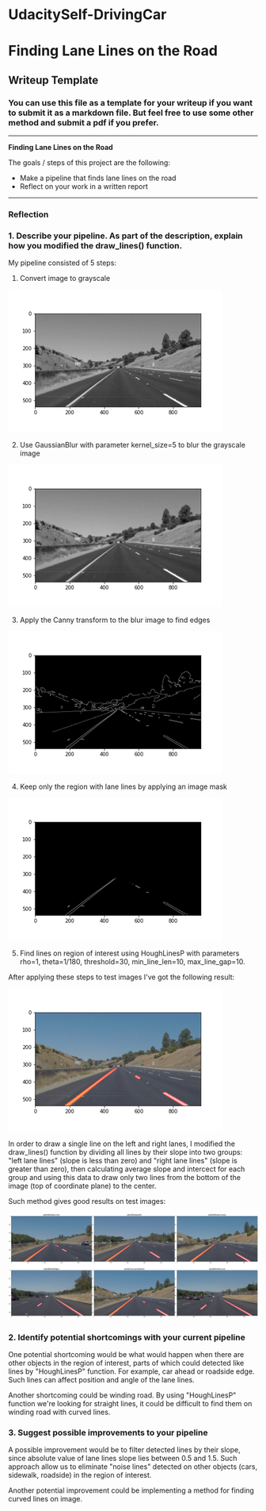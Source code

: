 # UdacitySelf-DrivingCar

# **Finding Lane Lines on the Road** 

## Writeup Template

### You can use this file as a template for your writeup if you want to submit it as a markdown file. But feel free to use some other method and submit a pdf if you prefer.

---

**Finding Lane Lines on the Road**

The goals / steps of this project are the following:
* Make a pipeline that finds lane lines on the road
* Reflect on your work in a written report


[//]: # (Image References)

[image1]: ./examples/grayscale.jpg "Grayscale"
[image2]: ./foo.png "Test my my pipeline on test images"

---

### Reflection

### 1. Describe your pipeline. As part of the description, explain how you modified the draw_lines() function.

My pipeline consisted of 5 steps:
1. Convert image to grayscale

![grayscale_image](/test_pipeline_images/gray.png)

2. Use GaussianBlur with parameter kernel_size=5 to blur the grayscale image

![blured_image](/test_pipeline_images/blur.png)

3. Apply the Canny transform to the blur image to find edges

![edges](/test_pipeline_images/edges.png)

4. Keep only the region with lane lines by applying an image mask

![region_of_interest](/test_pipeline_images/region.png)

5. Find lines on region of interest using HoughLinesP with parameters rho=1, theta=1/180, threshold=30, min_line_len=10, max_line_gap=10.

After applying these steps to test images I've got the following result:

![pipeline_result](/test_pipeline_images/image_with_lines.png)


In order to draw a single line on the left and right lanes, I modified the draw_lines() function by dividing all lines by their slope into two groups: "left lane lines" (slope is less than zero) and "right lane lines" (slope is greater than zero), then calculating average slope and intercect for each group and using this data to draw only two lines from the bottom of the image (top of coordinate plane) to the center.

Such method gives good results on test images:

![alt text][image2]

### 2. Identify potential shortcomings with your current pipeline


One potential shortcoming would be what would happen when there are other objects in the region of interest, parts of which could detected like lines by "HoughLinesP" function. For example, car ahead or roadside edge. Such lines can affect position and angle of the lane lines.

Another shortcoming could be winding road. By using "HoughLinesP" function we're looking for straight lines, it could be difficult to find them on winding road with curved lines.


### 3. Suggest possible improvements to your pipeline

A possible improvement would be to filter detected lines by their slope, since absolute value of lane lines slope lies between 0.5 and 1.5. Such approach allow us to eliminate "noise lines" detected on other objects (cars, sidewalk, roadside) in the region of interest. 

Another potential improvement could be implementing a method for finding curved lines on image.
